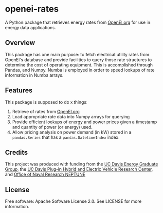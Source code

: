 #  openei-rates

<!-- .. image:: https://img.shields.io/pypi/v/openei_rates.svg
        :target: https://pypi.python.org/pypi/openei_rates

.. image:: https://img.shields.io/travis/accurrently/openei_rates.svg
        :target: https://travis-ci.org/accurrently/openei_rates

.. image:: https://readthedocs.org/projects/openei-rates/badge/?version=latest
        :target: https://openei-rates.readthedocs.io/en/latest/?badge=latest
        :alt: Documentation Status
-->

A Python package that retrieves energy rates from [OpenEI.org](https://openei.org) for use in energy data applications.

## Overview

This package has one main purpose: to fetch electrical utility rates from OpenEI's database and provide facilities to query those rate structures to determine the cost of operating equipment. This is accomplished through Pandas, and Numpy. Numba is employed in order to speed lookups of rate information in Numba arrays.


## Features

This package is supposed to do x things:

1. Retrieve of rates from [OpenEI.org](https://openei.org)
2. Load appropriate rate data into Numpy arrays for querying
3. Provide efficient lookups of energy and power prices given a timestamp and quantity of power (or energy) used.
4. Allow pricing analysis on power demand (in kW) stored in a `pandas.Series` that has a `pandas.DatetimeIndex` index.

## Credits


This project was produced with funding from the [UC Davis Energy Graduate Group](https://energy.ucadavis.edu), the [UC Davis Plug-in Hybrid and Electric Vehicle Research Center](https://phev.ucdavis.edu), and [Office of Naval Research NEPTUNE](https://www.onr.navy.mil/en/Science-Technology/Departments/Code-33/All-Programs/333-sea-platforms-weapons/Neptune)

<!-- This is nice, but it doesn't need to be seen ;)
This package was created with Cookiecutter_ and the `audreyr/cookiecutter-pypackage`_ project template.
-->

## License

Free software: Apache Software License 2.0. See LICENSE for more information.

<!-- * Documentation: https://openei-rates.readthedocs.io. -->

<!-- _Cookiecutter: https://github.com/audreyr/cookiecutter -->
<!-- _`audreyr/cookiecutter-pypackage`: https://github.com/audreyr/cookiecutter-pypackage -->
